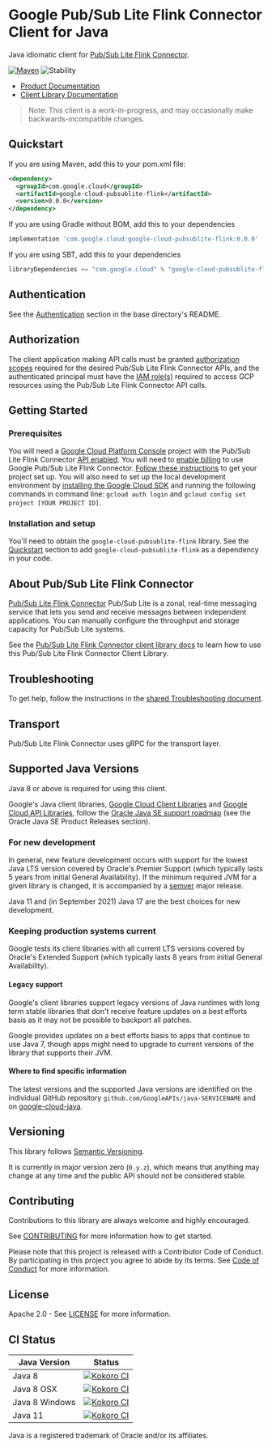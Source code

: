 # Google Pub/Sub Lite Flink Connector Client for Java

Java idiomatic client for [Pub/Sub Lite Flink Connector][product-docs].

[![Maven][maven-version-image]][maven-version-link]
![Stability][stability-image]

- [Product Documentation][product-docs]
- [Client Library Documentation][javadocs]

> Note: This client is a work-in-progress, and may occasionally
> make backwards-incompatible changes.


## Quickstart


If you are using Maven, add this to your pom.xml file:


```xml
<dependency>
  <groupId>com.google.cloud</groupId>
  <artifactId>google-cloud-pubsublite-flink</artifactId>
  <version>0.0.0</version>
</dependency>
```

If you are using Gradle without BOM, add this to your dependencies

```Groovy
implementation 'com.google.cloud:google-cloud-pubsublite-flink:0.0.0'
```

If you are using SBT, add this to your dependencies

```Scala
libraryDependencies += "com.google.cloud" % "google-cloud-pubsublite-flink" % "0.0.0"
```

## Authentication

See the [Authentication][authentication] section in the base directory's README.

## Authorization

The client application making API calls must be granted [authorization scopes][auth-scopes] required for the desired Pub/Sub Lite Flink Connector APIs, and the authenticated principal must have the [IAM role(s)][predefined-iam-roles] required to access GCP resources using the Pub/Sub Lite Flink Connector API calls.

## Getting Started

### Prerequisites

You will need a [Google Cloud Platform Console][developer-console] project with the Pub/Sub Lite Flink Connector [API enabled][enable-api].
You will need to [enable billing][enable-billing] to use Google Pub/Sub Lite Flink Connector.
[Follow these instructions][create-project] to get your project set up. You will also need to set up the local development environment by
[installing the Google Cloud SDK][cloud-sdk] and running the following commands in command line:
`gcloud auth login` and `gcloud config set project [YOUR PROJECT ID]`.

### Installation and setup

You'll need to obtain the `google-cloud-pubsublite-flink` library.  See the [Quickstart](#quickstart) section
to add `google-cloud-pubsublite-flink` as a dependency in your code.

## About Pub/Sub Lite Flink Connector


[Pub/Sub Lite Flink Connector][product-docs] Pub/Sub Lite is a zonal, real-time messaging service that lets you send and receive messages between independent applications. You can manually configure the throughput and storage capacity for Pub/Sub Lite systems.

See the [Pub/Sub Lite Flink Connector client library docs][javadocs] to learn how to
use this Pub/Sub Lite Flink Connector Client Library.






## Troubleshooting

To get help, follow the instructions in the [shared Troubleshooting document][troubleshooting].

## Transport

Pub/Sub Lite Flink Connector uses gRPC for the transport layer.

## Supported Java Versions

Java 8 or above is required for using this client.

Google's Java client libraries,
[Google Cloud Client Libraries][cloudlibs]
and
[Google Cloud API Libraries][apilibs],
follow the
[Oracle Java SE support roadmap][oracle]
(see the Oracle Java SE Product Releases section).

### For new development

In general, new feature development occurs with support for the lowest Java
LTS version covered by  Oracle's Premier Support (which typically lasts 5 years
from initial General Availability). If the minimum required JVM for a given
library is changed, it is accompanied by a [semver][semver] major release.

Java 11 and (in September 2021) Java 17 are the best choices for new
development.

### Keeping production systems current

Google tests its client libraries with all current LTS versions covered by
Oracle's Extended Support (which typically lasts 8 years from initial
General Availability).

#### Legacy support

Google's client libraries support legacy versions of Java runtimes with long
term stable libraries that don't receive feature updates on a best efforts basis
as it may not be possible to backport all patches.

Google provides updates on a best efforts basis to apps that continue to use
Java 7, though apps might need to upgrade to current versions of the library
that supports their JVM.

#### Where to find specific information

The latest versions and the supported Java versions are identified on
the individual GitHub repository `github.com/GoogleAPIs/java-SERVICENAME`
and on [google-cloud-java][g-c-j].

## Versioning


This library follows [Semantic Versioning](http://semver.org/).


It is currently in major version zero (``0.y.z``), which means that anything may change at any time
and the public API should not be considered stable.


## Contributing


Contributions to this library are always welcome and highly encouraged.

See [CONTRIBUTING][contributing] for more information how to get started.

Please note that this project is released with a Contributor Code of Conduct. By participating in
this project you agree to abide by its terms. See [Code of Conduct][code-of-conduct] for more
information.


## License

Apache 2.0 - See [LICENSE][license] for more information.

## CI Status

Java Version | Status
------------ | ------
Java 8 | [![Kokoro CI][kokoro-badge-image-2]][kokoro-badge-link-2]
Java 8 OSX | [![Kokoro CI][kokoro-badge-image-3]][kokoro-badge-link-3]
Java 8 Windows | [![Kokoro CI][kokoro-badge-image-4]][kokoro-badge-link-4]
Java 11 | [![Kokoro CI][kokoro-badge-image-5]][kokoro-badge-link-5]

Java is a registered trademark of Oracle and/or its affiliates.

[product-docs]: https://cloud.google.com/pubsub/lite/docs
[javadocs]: https://googleapis.dev/java/google-cloud-pubsublite-flink/latest/index.html
[kokoro-badge-image-1]: http://storage.googleapis.com/cloud-devrel-public/java/badges/java-pubsublite-flink/java7.svg
[kokoro-badge-link-1]: http://storage.googleapis.com/cloud-devrel-public/java/badges/java-pubsublite-flink/java7.html
[kokoro-badge-image-2]: http://storage.googleapis.com/cloud-devrel-public/java/badges/java-pubsublite-flink/java8.svg
[kokoro-badge-link-2]: http://storage.googleapis.com/cloud-devrel-public/java/badges/java-pubsublite-flink/java8.html
[kokoro-badge-image-3]: http://storage.googleapis.com/cloud-devrel-public/java/badges/java-pubsublite-flink/java8-osx.svg
[kokoro-badge-link-3]: http://storage.googleapis.com/cloud-devrel-public/java/badges/java-pubsublite-flink/java8-osx.html
[kokoro-badge-image-4]: http://storage.googleapis.com/cloud-devrel-public/java/badges/java-pubsublite-flink/java8-win.svg
[kokoro-badge-link-4]: http://storage.googleapis.com/cloud-devrel-public/java/badges/java-pubsublite-flink/java8-win.html
[kokoro-badge-image-5]: http://storage.googleapis.com/cloud-devrel-public/java/badges/java-pubsublite-flink/java11.svg
[kokoro-badge-link-5]: http://storage.googleapis.com/cloud-devrel-public/java/badges/java-pubsublite-flink/java11.html
[stability-image]: https://img.shields.io/badge/stability-alpha-orange
[maven-version-image]: https://img.shields.io/maven-central/v/com.google.cloud/google-cloud-pubsublite-flink.svg
[maven-version-link]: https://search.maven.org/search?q=g:com.google.cloud%20AND%20a:google-cloud-pubsublite-flink&core=gav
[authentication]: https://github.com/googleapis/google-cloud-java#authentication
[auth-scopes]: https://developers.google.com/identity/protocols/oauth2/scopes
[predefined-iam-roles]: https://cloud.google.com/iam/docs/understanding-roles#predefined_roles
[iam-policy]: https://cloud.google.com/iam/docs/overview#cloud-iam-policy
[developer-console]: https://console.developers.google.com/
[create-project]: https://cloud.google.com/resource-manager/docs/creating-managing-projects
[cloud-sdk]: https://cloud.google.com/sdk/
[troubleshooting]: https://github.com/googleapis/google-cloud-common/blob/master/troubleshooting/readme.md#troubleshooting
[contributing]: https://github.com/googleapis/java-pubsublite-flink/blob/master/CONTRIBUTING.md
[code-of-conduct]: https://github.com/googleapis/java-pubsublite-flink/blob/master/CODE_OF_CONDUCT.md#contributor-code-of-conduct
[license]: https://github.com/googleapis/java-pubsublite-flink/blob/master/LICENSE
[enable-billing]: https://cloud.google.com/apis/docs/getting-started#enabling_billing
[enable-api]: https://console.cloud.google.com/flows/enableapi?apiid=pubsublite-flink.googleapis.com
[libraries-bom]: https://github.com/GoogleCloudPlatform/cloud-opensource-java/wiki/The-Google-Cloud-Platform-Libraries-BOM
[shell_img]: https://gstatic.com/cloudssh/images/open-btn.png

[semver]: https://semver.org/
[cloudlibs]: https://cloud.google.com/apis/docs/client-libraries-explained
[apilibs]: https://cloud.google.com/apis/docs/client-libraries-explained#google_api_client_libraries
[oracle]: https://www.oracle.com/java/technologies/java-se-support-roadmap.html
[g-c-j]: http://github.com/googleapis/google-cloud-java
